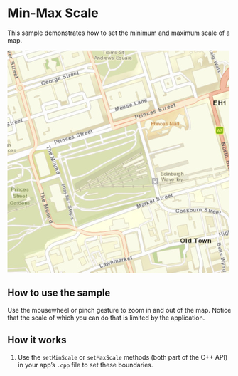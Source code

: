 # Min-Max Scale

This sample demonstrates how to set the minimum and maximum scale of a
map.

![](screenshot.png)

## How to use the sample

Use the mousewheel or pinch gesture to zoom in and out of the map.
Notice that the scale of which you can do that is limited by the
application.

## How it works

1.  Use the `setMinScale` or `setMaxScale` methods (both part of the C++
    API) in your app’s `.cpp` file to set these boundaries.
